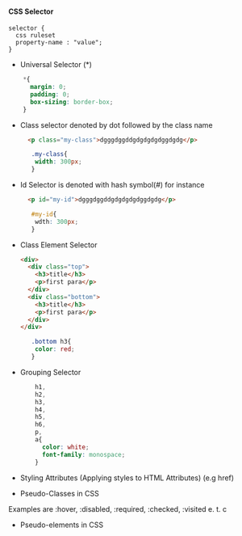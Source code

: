 #### CSS Selector
```
selector {
  css ruleset
  property-name : "value";
}
```

- Universal Selector (*)
```css
    *{
      margin: 0;
      padding: 0;
      box-sizing: border-box;
    }
```

- Class selector  denoted by dot followed by the class name
  ```html
    <p class="my-class">dgggdggddgdgdgdgdggdgdg</p>
  ```
  ```css
     .my-class{
      width: 300px;
     }
  ```

- Id Selector is denoted with hash symbol(#)
  for instance
  ```html
    <p id="my-id">dgggdggddgdgdgdgdggdgdg</p>
  ```
  ```css
     #my-id{
      wdth: 300px;
     }
  ```
- Class Element Selector

  ```html
  <div>
    <div class="top">
      <h3>title</h3>
      <p>first para</p>
    </div>
    <div class="bottom">
      <h3>title</h3>
      <p>first para</p>
    </div>
  </div>
  ```
  ```css
     .bottom h3{
      color: red;
     }
  ```

- Grouping Selector
  ```css
      h1, 
      h2, 
      h3, 
      h4, 
      h5, 
      h6, 
      p, 
      a{
        color: white;
        font-family: monospace;
      }
  ```

- Styling Attributes (Applying styles to HTML Attributes) (e.g href)
  
- Pseudo-Classes in CSS

Examples are :hover, :disabled, :required, :checked, :visited e. t. c

- Pseudo-elements in CSS